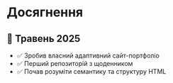 # Досягнення

## 🌱 Травень 2025
- ✅ Зробив власний адаптивний сайт-портфоліо
- ✅ Перший репозиторій з щоденником
- ✅ Почав розуміти семантику та структуру HTML
